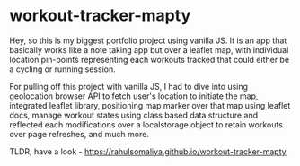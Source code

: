 # workout-tracker-mapty

Hey, so this is my biggest portfolio project using vanilla JS. It is an app that basically works like a note taking app but over a leaflet map, with individual location pin-points representing each workouts tracked that could either be a cycling or running session.

For pulling off this project with vanilla JS, I had to dive into using geolocation browser API to fetch user's location to initiate the map, integrated leaflet library, positioning map marker over that map using leaflet docs, manage workout states using class based data structure and reflected each modifications over a localstorage object to retain workouts over page refreshes, and much more.

TLDR, have a look - https://rahulsomaliya.github.io/workout-tracker-mapty
